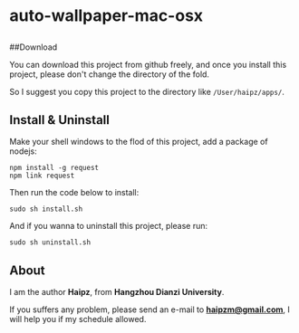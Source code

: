 # auto-wallpaper-mac-osx

## 

##Download

You can download this project from github freely, and once you install this project, please don't change the directory of the fold.

So I suggest you copy this project to the directory like `/User/haipz/apps/`.

## Install & Uninstall

Make your shell windows to the flod of this project, add a package of nodejs:

```
npm install -g request
npm link request
```

Then run the code below to install:

```
sudo sh install.sh
```

And if you wanna to uninstall this project, please run:

```
sudo sh uninstall.sh
```

## About

I am the author **Haipz**, from **Hangzhou Dianzi University**.

If you suffers any problem, please send an e-mail to **haipzm@gmail.com**, I will help you if my schedule allowed.